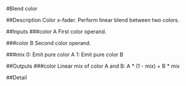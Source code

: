 #Blend color

##Description
Color x-fader. Perform linear blend between two colors.

##Inputs
###color A
First color operand.

###color B
Second color operand.

###mix
0: Emit pure color A 1: Emit pure color B

##Outputs
###color
Linear mix of color A and B: A * (1 - mix) + B * mix

##Detail

